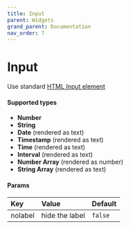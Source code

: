 ```yaml
---
title: Input
parent: Widgets
grand_parent: Documentation
nav_order: 7
---
```


# Input

Use standard [HTML Input element](https://developer.mozilla.org/en-US/docs/Web/HTML/Element/input)

#### Supported types
- **Number**
- **String**
- **Date** (rendered as text)
- **Timestamp** (rendered as text)
- **Time** (rendered as text)
- **Interval** (rendered as text)
- **Number Array** (rendered as number)
- **String Array** (rendered as text)

#### Params

| Key          | Value             | Default           |
|:-------------|:------------------|:------------------|
| nolabel    | hide the label | `false`  |
